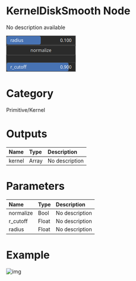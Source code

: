 
KernelDiskSmooth Node
=====================


No description available



![img](../../images/nodes/KernelDiskSmooth_settings.png)


# Category


Primitive/Kernel
# Outputs

|Name|Type|Description|
| :--- | :--- | :--- |
|kernel|Array|No description|

# Parameters

|Name|Type|Description|
| :--- | :--- | :--- |
|normalize|Bool|No description|
|r_cutoff|Float|No description|
|radius|Float|No description|

# Example


![img](../../images/nodes/KernelDiskSmooth.png)

